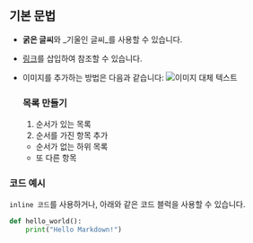 ## 기본 문법


- **굵은 글씨**와 _기울인 글씨_를 사용할 수 있습니다.
- [링크](http://www.github.com)를 삽입하여 참조할 수 있습니다.
- 이미지를 추가하는 방법은 다음과 같습니다:
  ![이미지 대체 텍스트](https://github.githubassets.com/assets/Github-Mark-ea2971cee799.png)

  ### 목록 만들기

  1. 순서가 있는 목록
  2. 순서를 가진 항목 추가
    - 순서가 없는 하위 목록
    - 또 다른 항목

### 코드 예시

`inline 코드`를 사용하거나, 아래와 같은 코드 블럭을 사용할 수 있습니다.


```python
def hello_world():
    print("Hello Markdown!")
```